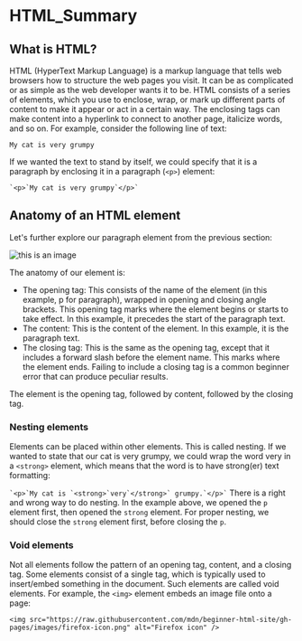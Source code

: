 # HTML_Summary

## What is HTML?

HTML (HyperText Markup Language) is a markup language that tells web browsers how to structure the web pages you visit. It can be as complicated or as simple as the web developer wants it to be. HTML consists of a series of elements, which you use to enclose, wrap, or mark up different parts of content to make it appear or act in a certain way. The enclosing tags can make content into a hyperlink to connect to another page, italicize words, and so on. For example, consider the following line of text:

``
My cat is very grumpy
``

If we wanted the text to stand by itself, we could specify that it is a paragraph by enclosing it in a paragraph (`<p>`) element:

``
`<p>`My cat is very grumpy`</p>`
``

## Anatomy of an HTML element

Let's further explore our paragraph element from the previous section:

![this is an image](https://developer.mozilla.org/enUS/docs/Learn/HTML/Introduction_to_HTML/Getting_started/grumpy-cat-small.png)

The anatomy of our element is:

- The opening tag: This consists of the name of the element (in this example, p for paragraph), wrapped in opening and closing angle brackets. This opening tag marks where the element begins or starts to take effect. In this example, it precedes the start of the paragraph text.
- The content: This is the content of the element. In this example, it is the paragraph text.
- The closing tag: This is the same as the opening tag, except that it includes a forward slash before the element name. This marks where the element ends. Failing to include a closing tag is a common beginner error that can produce peculiar results.

The element is the opening tag, followed by content, followed by the closing tag.

### Nesting elements

Elements can be placed within other elements. This is called nesting. If we wanted to state that our cat is very grumpy, we could wrap the word very in a `<strong>` element, which means that the word is to have strong(er) text formatting:

``
`<p>`My cat is `<strong>`very`</strong>` grumpy.`</p>`
``
There is a right and wrong way to do nesting. In the example above, we opened the `p` element first, then opened the `strong` element. For proper nesting, we should close the `strong` element first, before closing the `p`.

### Void elements

Not all elements follow the pattern of an opening tag, content, and a closing tag. Some elements consist of a single tag, which is typically used to insert/embed something in the document. Such elements are called void elements. For example, the `<img>` element embeds an image file onto a page:

``
<img
  src="https://raw.githubusercontent.com/mdn/beginner-html-site/gh-pages/images/firefox-icon.png"
  alt="Firefox icon" />
``